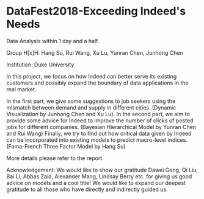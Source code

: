 # DataFest2018-Exceeding Indeed's Needs

Data Analysis within 1 day and a half.

Group H[x]H: Hang Su, Rui Wang, Xu Lu, Yunran Chen, Junhong Chen

Institution: Duke University

In this project, we focus on how Indeed can better serve its existing customers and possibly expand the boundary of data applications in the real market.

In the first part, we give some suggestions to job seekers using the mismatch between demand and supply in different cities. (Dynamic Visualization by Junhong Chen and Xu Lu). In the second part, we aim to provide some advice for Indeed to improve the number of clicks of posted jobs for different companies. (Bayesian Hierarchical Model by Yunran Chen and Rui Wang) Finally, we try to find out how critical data given by Indeed can be incorporated into existing models to predict macro-level indices. (Fama-French Three Factor Model by Hang Su)

More details please refer to the report.

Acknowledgement: We would like to show our gratitude Dawei Geng, Qi Liu, Bai Li, Abbas Zaid, Alexander Mang, Lindsay Berry etc. for giving us good advice on models and a cool title! We would like to expand our deepest gratitude to all those who have directly and indirectly guided us.
